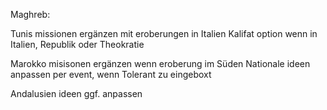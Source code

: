 Maghreb:

Tunis missionen ergänzen mit eroberungen in Italien
Kalifat option wenn in Italien, Republik oder Theokratie

Marokko misisonen ergänzen wenn eroberung im Süden
Nationale ideen anpassen per event, wenn Tolerant zu eingeboxt

Andalusien ideen ggf. anpassen
